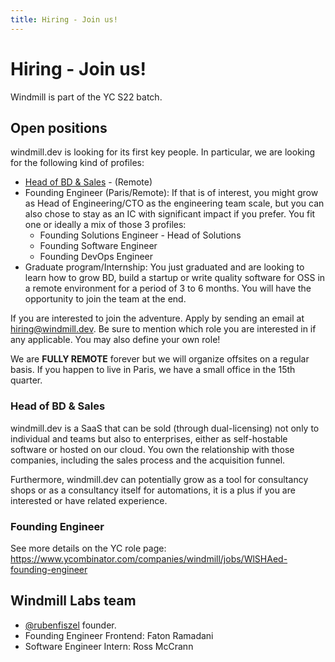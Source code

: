 ```yaml
---
title: Hiring - Join us!
---
```


<div class="theme-doc-markdown markdown">

# Hiring - Join us!

Windmill is part of the YC S22 batch.

## Open positions

windmill.dev is looking for its first key people. In particular, we are looking
for the following kind of profiles:

- [Head of BD & Sales](#head-of-bd--sales) - (Remote)
- Founding Engineer (Paris/Remote): If that is of interest, you might grow as
  Head of Engineering/CTO as the engineering team scale, but you can also chose
  to stay as an IC with significant impact if you prefer. You fit one or ideally
  a mix of those 3 profiles:
  - Founding Solutions Engineer - Head of Solutions
  - Founding Software Engineer
  - Founding DevOps Engineer
- Graduate program/Internship: You just graduated and are looking to learn how
  to grow BD, build a startup or write quality software for OSS in a remote
  environment for a period of 3 to 6 months. You will have the opportunity to
  join the team at the end.

If you are interested to join the adventure. Apply by sending an email at
hiring@windmill.dev. Be sure to mention which role you are interested in if any
applicable. You may also define your own role!

We are **FULLY REMOTE** forever but we will organize offsites on a regular
basis. If you happen to live in Paris, we have a small office in the 15th
quarter.

### Head of BD & Sales

windmill.dev is a SaaS that can be sold (through dual-licensing) not only to
individual and teams but also to enterprises, either as self-hostable software
or hosted on our cloud. You own the relationship with those companies, including
the sales process and the acquisition funnel.

Furthermore, windmill.dev can potentially grow as a tool for consultancy shops
or as a consultancy itself for automations, it is a plus if you are interested
or have related experience.

### Founding Engineer

See more details on the YC role page:
<https://www.ycombinator.com/companies/windmill/jobs/WlSHAed-founding-engineer>

## Windmill Labs team

- [@rubenfiszel](https://www.linkedin.com/in/rubenfiszel/) founder.
- Founding Engineer Frontend: Faton Ramadani
- Software Engineer Intern: Ross McCrann

</div>
